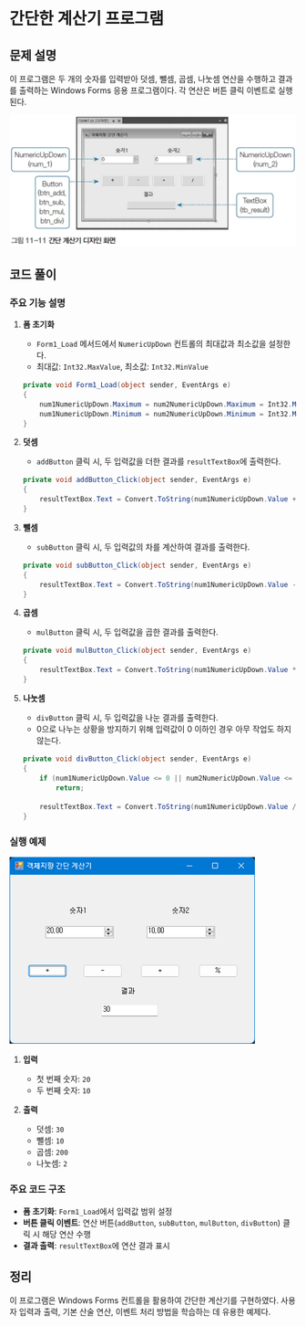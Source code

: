 # 간단한 계산기 프로그램

## 문제 설명

이 프로그램은 두 개의 숫자를 입력받아 덧셈, 뺄셈, 곱셈, 나눗셈 연산을 수행하고 결과를 출력하는 Windows Forms 응용 프로그램이다. 각 연산은 버튼 클릭 이벤트로 실행된다.

![alt text](image-1.png)

## 코드 풀이

### 주요 기능 설명

1. **폼 초기화**
   - `Form1_Load` 메서드에서 `NumericUpDown` 컨트롤의 최대값과 최소값을 설정한다.
   - 최대값: `Int32.MaxValue`, 최소값: `Int32.MinValue`

   ```csharp
   private void Form1_Load(object sender, EventArgs e)
   {
       num1NumericUpDown.Maximum = num2NumericUpDown.Maximum = Int32.MaxValue;
       num1NumericUpDown.Minimum = num2NumericUpDown.Minimum = Int32.MinValue;
   }
   ```

2. **덧셈**
   - `addButton` 클릭 시, 두 입력값을 더한 결과를 `resultTextBox`에 출력한다.

   ```csharp
   private void addButton_Click(object sender, EventArgs e)
   {
       resultTextBox.Text = Convert.ToString(num1NumericUpDown.Value + num2NumericUpDown.Value);
   }
   ```

3. **뺄셈**
   - `subButton` 클릭 시, 두 입력값의 차를 계산하여 결과를 출력한다.

   ```csharp
   private void subButton_Click(object sender, EventArgs e)
   {
       resultTextBox.Text = Convert.ToString(num1NumericUpDown.Value - num2NumericUpDown.Value);
   }
   ```

4. **곱셈**
   - `mulButton` 클릭 시, 두 입력값을 곱한 결과를 출력한다.

   ```csharp
   private void mulButton_Click(object sender, EventArgs e)
   {
       resultTextBox.Text = Convert.ToString(num1NumericUpDown.Value * num2NumericUpDown.Value);
   }
   ```

5. **나눗셈**
   - `divButton` 클릭 시, 두 입력값을 나눈 결과를 출력한다.
   - 0으로 나누는 상황을 방지하기 위해 입력값이 0 이하인 경우 아무 작업도 하지 않는다.

   ```csharp
   private void divButton_Click(object sender, EventArgs e)
   {
       if (num1NumericUpDown.Value <= 0 || num2NumericUpDown.Value <= 0)
           return;

       resultTextBox.Text = Convert.ToString(num1NumericUpDown.Value / num2NumericUpDown.Value);
   }
   ```

### 실행 예제

![alt text](image.png)

1. **입력**
   - 첫 번째 숫자: `20`
   - 두 번째 숫자: `10`

2. **출력**
   - 덧셈: `30`
   - 뺄셈: `10`
   - 곱셈: `200`
   - 나눗셈: `2`

### 주요 코드 구조

- **폼 초기화**: `Form1_Load`에서 입력값 범위 설정
- **버튼 클릭 이벤트**: 연산 버튼(`addButton`, `subButton`, `mulButton`, `divButton`) 클릭 시 해당 연산 수행
- **결과 출력**: `resultTextBox`에 연산 결과 표시

## 정리

이 프로그램은 Windows Forms 컨트롤을 활용하여 간단한 계산기를 구현하였다. 사용자 입력과 출력, 기본 산술 연산, 이벤트 처리 방법을 학습하는 데 유용한 예제다.